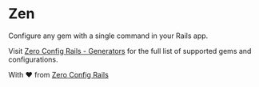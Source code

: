 # Zen

Configure any gem with a single command in your Rails app.

Visit [Zero Config Rails - Generators](https://generators.zeroconfigrails.com/) for the full list of supported gems and configurations.

With ♥️ from [Zero Config Rails](https://zeroconfigrails.com/)
